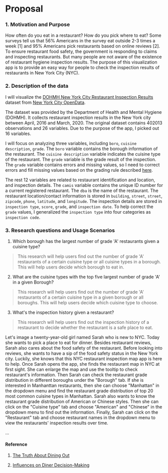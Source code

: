 # Proposal

### 1. Motivation and Purpose

How often do you eat in a restaurant? How do you pick where to eat? Some surveys tell us that 56% Americans in the survey eat outside 2-3 times a week [1] and 95% Americans pick restaurants based on online reviews [2]. To ensure restaurant food safety, the government is responding to claims and inspecting restaurants. But many people are not aware of the existence of restaurant hygiene inspection results. The purpose of this visualization app is to provide an easy way for people to check the inspection results of restaurants in New York City (NYC).

### 2. Description of the data

I will visualize the [DOHMH New York City Restaurant Inspection Results](https://data.cityofnewyork.us/Health/DOHMH-New-York-City-Restaurant-Inspection-Results/rs6k-p7g6) dataset from [New York City OpenData](https://opendata.cityofnewyork.us/).

The dataset was provided by the Department of Health and Mental Hygiene (DOHMH). It collects restaurant inspection results in the New York city between April, 2016 and March, 2020. The original dataset contains 402013 observations and 26 variables. Due to the purpose of the app, I picked out 16 variables.

I will focus on analyzing three variables, including `boro`, `cuisine description`, `grade`. The `boro` variable contains the borough information of the restaurant. The `cuisine description` variable indicates the cuisine type of the restaurant. The `grade` variable is the grade result of the inspection. The `grade` variable contains errors and missing values, so I need to correct errors and fill missing values based on the grading rule described [here](https://www1.nyc.gov/assets/doh/downloads/pdf/rii/inspection-cycle-overview.pdf).

The rest 12 variables are related to restaurant identification and location, and inspection details. The `camis` variable contains the unique ID number for a current registered restaurant. The `dba` is the name of the restaurant. The restaurant location/contact information is stored in `building`, `street`, `street`, `zipcode`, `phone`, `latitude`, and `longitude`. The inspection details are stored in `inspection type`, `score`, `grade`, and `inspection date`. To help correct the `grade` values, I generalized the `inspection type` into four categories as `inspection code`.

### 3. Research questions and Usage Scenarios

1) Which borough has the largest number of grade 'A' restaurants given a cuisine type?

> This research will help users find out the number of grade 'A' restaurants of a certain cuisine type or all cuisine types in a borough. This will help users decide which borough to eat in.

2) What are the cuisine types with the top five largest number of grade 'A' in a given Borough?

> This research will help users find out the number of grade 'A' restaurants of a certain cuisine type in a given borough or all boroughs. This will help users decide which cuisine type to choose.

3) What's the inspection history given a restaurant?

> This research will help users find out the inspection history of a restaurant to decide whether the restaurant is a safe place to eat.

Let's image a twenty-year-old girl named Sarah who is new to NYC. Today she wants to pick a place to eat for dinner. Besides restaurant reviews, Sarah also cares about the food safety of the restaurant. Before looking into reviews, she wants to have a sip of the food safety status in the New York city. Luckily, she knows that this NYC restaurant inspection map app is here to help. Once Sarah opens the app, she finds the restaurant map in NYC at first sight. She can enlarge the map and use the tooltip to check restaurant's information. Then Sarah can check the restaurant grade distribution in different boroughs under the "Borough" tab. If she is interested in Manhanttan restaurants, then she can choose "Manhattan" in the dropdown menu and find the restaurant grade distribution of top 20 most common cuisine types in Manhattan. Sarah also wants to know the restaurant grade distribution of American or Chinese styles. Then she can click on the "Cuisine type" tab and choose "American" and "Chinese" in the dropdown menu to find out the information. Finally, Sarah can click on the "Restaurant" tab and choose restaurant names in the dropdown menu to view the restaurants' inspection results over time.

...

#### Reference

1. [The Truth About Dining Out](https://www.fourth.com/resource/truth-about-dining-out-infographic/)

2. [Influences on Diner Decision-Making](https://www.tripadvisor.com/ForRestaurants/r3227)